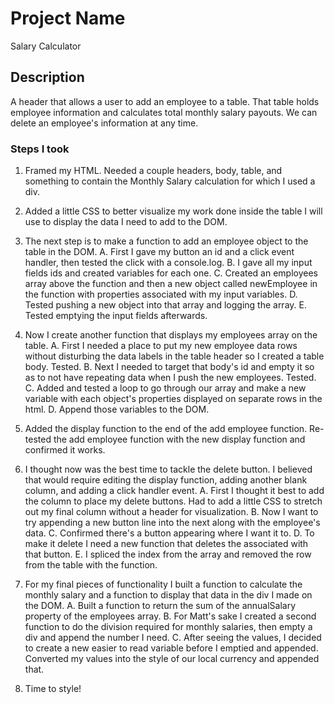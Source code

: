 # Project Name

Salary Calculator

## Description

A header that allows a user to add an employee to a table.
That table holds employee information and calculates total monthly salary payouts.
We can delete an employee's information at any time.

### Steps I took

1.  Framed my HTML.  Needed a couple headers, body, table, and something to contain the Monthly Salary calculation for which I used a div.

2.  Added a little CSS to better visualize my work done inside the table I will use to display the data I need to add to the DOM.

3.  The next step is to make a function to add an employee object to the table in the DOM.
    A.  First I gave my button an id and a click event handler, then tested the click with a console.log.
    B.  I gave all my input fields ids and created variables for each one.
    C.  Created an employees array above the function and then a new object called newEmployee in the function with properties associated with my input variables.
    D.  Tested pushing a new object into that array and logging the array.
    E.  Tested emptying the input fields afterwards.

4.  Now I create another function that displays my employees array on the table.
    A.  First I needed a place to put my new employee data rows without disturbing the data labels in the table header so I created a table body. Tested.
    B.  Next I needed to target that body's id and empty it so as to not have repeating data when I push the new employees. Tested.
    C.  Added and tested a loop to go through our array and make a new variable with each object's properties displayed on separate rows in the html.
    D.  Append those variables to the DOM.

5.  Added the display function to the end of the add employee function.  Re-tested the add employee function with the new display function and confirmed it works.

6.  I thought now was the best time to tackle the delete button.  I believed that would require editing the display function, adding another blank column, and adding a click handler event.
    A.  First I thought it best to add the column to place my delete buttons.  Had to add a little CSS to stretch out my final column without a header for visualization.
    B.  Now I want to try appending a new button line into the next <tr> along with the employee's data. 
    C.  Confirmed there's a button appearing where I want it to.
    D.  To make it delete I need a new function that deletes the <tr> associated with that button.
    E.  I spliced the index from the array and removed the row from the table with the function.

7.  For my final pieces of functionality I built a function to calculate the monthly salary and a function to display that data in the div I made on the DOM.
    A.  Built a function to return the sum of the annualSalary property of the employees array.
    B.  For Matt's sake I created a second function to do the division required for monthly salaries, then empty a div and append the number I need.
    C.  After seeing the values, I decided to create a new easier to read variable before I emptied and appended.  Converted my values into the style of our local currency and appended that.

8.  Time to style!